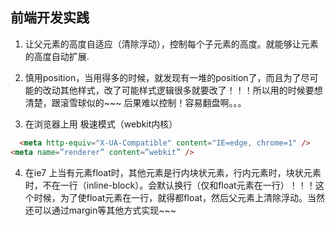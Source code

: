 ## 前端开发实践

1. 让父元素的高度自适应（清除浮动），控制每个子元素的高度。就能够让元素的高度自动扩展.

2. 慎用position，当用得多的时候，就发现有一堆的position了，而且为了尽可能的改动其他样式，改了可能样式逻辑很多就要改了！！！所以用的时候要想清楚，跟滚雪球似的~~~ 后果难以控制！容易翻盘啊。。。
3. 在浏览器上用 极速模式（webkit内核）

  ```html
    <meta http-equiv="X-UA-Compatible" content="IE=edge, chrome=1" />
  <meta name=”renderer” content=”webkit” />

  ```
4. 在ie7 上当有元素float时，其他元素是行内块状元素，行内元素时，块状元素时，不在一行（inline-block）。会默认换行（仅和float元素在一行）！！！这个时候，为了使float元素在一行，就得都float，然后父元素上清除浮动。当然还可以通过margin等其他方式实现~~~